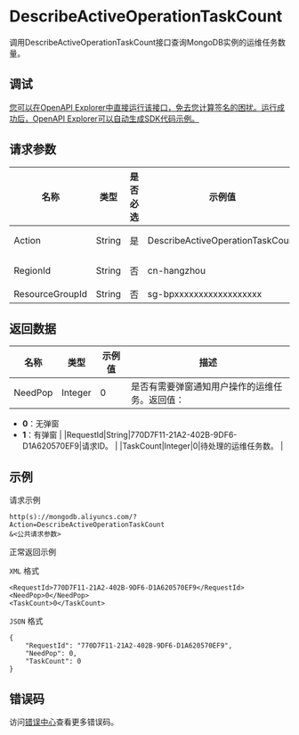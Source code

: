 # DescribeActiveOperationTaskCount

调用DescribeActiveOperationTaskCount接口查询MongoDB实例的运维任务数量。

## 调试

[您可以在OpenAPI Explorer中直接运行该接口，免去您计算签名的困扰。运行成功后，OpenAPI Explorer可以自动生成SDK代码示例。](https://api.aliyun.com/#product=Dds&api=DescribeActiveOperationTaskCount&type=RPC&version=2015-12-01)

## 请求参数

|名称|类型|是否必选|示例值|描述|
|--|--|----|---|--|
|Action|String|是|DescribeActiveOperationTaskCount|要执行的操作，取值：**DescribeActiveOperationTaskCount**。 |
|RegionId|String|否|cn-hangzhou|地域ID，您可以调用[DescribeRegions](~~61933~~)查询。 |
|ResourceGroupId|String|否|sg-bpxxxxxxxxxxxxxxxxxx|资源组ID。 |

## 返回数据

|名称|类型|示例值|描述|
|--|--|---|--|
|NeedPop|Integer|0|是否有需要弹窗通知用户操作的运维任务。返回值：

 -   **0**：无弹窗
-   **1**：有弹窗 |
|RequestId|String|770D7F11-21A2-402B-9DF6-D1A620570EF9|请求ID。 |
|TaskCount|Integer|0|待处理的运维任务数。 |

## 示例

请求示例

```
http(s)://mongodb.aliyuncs.com/?Action=DescribeActiveOperationTaskCount
&<公共请求参数>
```

正常返回示例

`XML` 格式

```
<RequestId>770D7F11-21A2-402B-9DF6-D1A620570EF9</RequestId>
<NeedPop>0</NeedPop>
<TaskCount>0</TaskCount>
```

`JSON` 格式

```
{
	"RequestId": "770D7F11-21A2-402B-9DF6-D1A620570EF9",
	"NeedPop": 0,
	"TaskCount": 0
}
```

## 错误码

访问[错误中心](https://error-center.aliyun.com/status/product/Dds)查看更多错误码。

